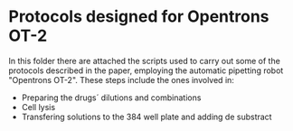# Protocols designed for Opentrons OT-2
In this folder there are attached the scripts used to carry out some of the protocols described in the paper, employing the automatic pipetting robot "Opentrons OT-2". These steps include the ones involved in: 
- Preparing the drugs´ dilutions and combinations
- Cell lysis
- Transfering solutions to the 384 well plate and adding de substract